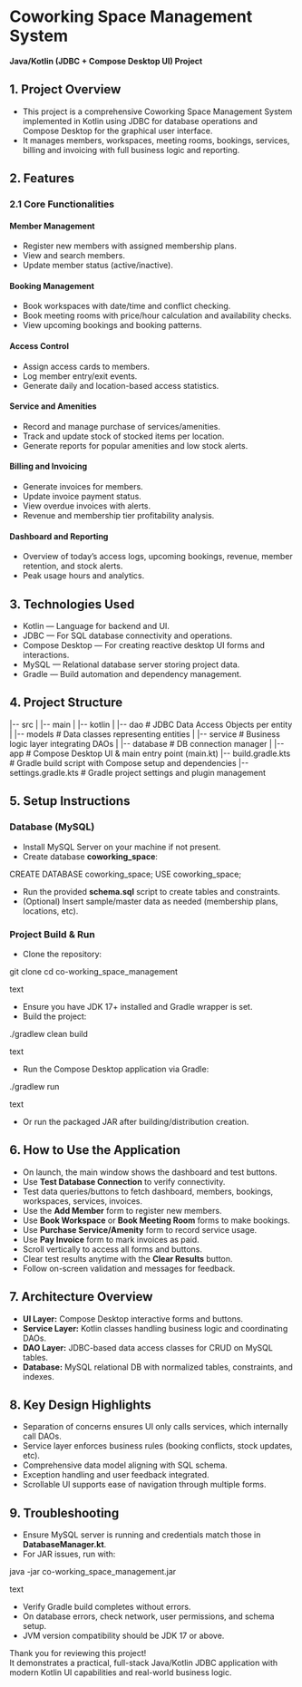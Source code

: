 # Coworking Space Management System

**Java/Kotlin (JDBC + Compose Desktop UI) Project**

## 1. Project Overview

- This project is a comprehensive Coworking Space Management System implemented in Kotlin using JDBC for database operations and Compose Desktop for the graphical user interface.  
- It manages members, workspaces, meeting rooms, bookings, services, billing and invoicing with full business logic and reporting.

## 2. Features

### 2.1 Core Functionalities

#### Member Management  
- Register new members with assigned membership plans.  
- View and search members.  
- Update member status (active/inactive).

#### Booking Management  
- Book workspaces with date/time and conflict checking.  
- Book meeting rooms with price/hour calculation and availability checks.  
- View upcoming bookings and booking patterns.

#### Access Control  
- Assign access cards to members.  
- Log member entry/exit events.  
- Generate daily and location-based access statistics.

#### Service and Amenities  
- Record and manage purchase of services/amenities.  
- Track and update stock of stocked items per location.  
- Generate reports for popular amenities and low stock alerts.

#### Billing and Invoicing  
- Generate invoices for members.  
- Update invoice payment status.  
- View overdue invoices with alerts.  
- Revenue and membership tier profitability analysis.

#### Dashboard and Reporting  
- Overview of today’s access logs, upcoming bookings, revenue, member retention, and stock alerts.  
- Peak usage hours and analytics.

## 3. Technologies Used

- Kotlin — Language for backend and UI.  
- JDBC — For SQL database connectivity and operations.  
- Compose Desktop — For creating reactive desktop UI forms and interactions.  
- MySQL — Relational database server storing project data.  
- Gradle — Build automation and dependency management.

## 4. Project Structure

|-- src
| |-- main
| |-- kotlin
| |-- dao # JDBC Data Access Objects per entity
| |-- models # Data classes representing entities
| |-- service # Business logic layer integrating DAOs
| |-- database # DB connection manager
| |-- app # Compose Desktop UI & main entry point (main.kt)
|-- build.gradle.kts # Gradle build script with Compose setup and dependencies
|-- settings.gradle.kts # Gradle project settings and plugin management


## 5. Setup Instructions

### Database (MySQL)

- Install MySQL Server on your machine if not present.  
- Create database **coworking_space**:

CREATE DATABASE coworking_space;
USE coworking_space;

- Run the provided **schema.sql** script to create tables and constraints.  
- (Optional) Insert sample/master data as needed (membership plans, locations, etc).

### Project Build & Run

- Clone the repository:

git clone <Your-GitHub-Repo-URL>
cd co-working_space_management

text

- Ensure you have JDK 17+ installed and Gradle wrapper is set.  
- Build the project:

./gradlew clean build

text

- Run the Compose Desktop application via Gradle:

./gradlew run

text

- Or run the packaged JAR after building/distribution creation.

## 6. How to Use the Application

- On launch, the main window shows the dashboard and test buttons.  
- Use **Test Database Connection** to verify connectivity.  
- Test data queries/buttons to fetch dashboard, members, bookings, workspaces, services, invoices.  
- Use the **Add Member** form to register new members.  
- Use **Book Workspace** or **Book Meeting Room** forms to make bookings.  
- Use **Purchase Service/Amenity** form to record service usage.  
- Use **Pay Invoice** form to mark invoices as paid.  
- Scroll vertically to access all forms and buttons.  
- Clear test results anytime with the **Clear Results** button.  
- Follow on-screen validation and messages for feedback.

## 7. Architecture Overview

- **UI Layer:** Compose Desktop interactive forms and buttons.  
- **Service Layer:** Kotlin classes handling business logic and coordinating DAOs.  
- **DAO Layer:** JDBC-based data access classes for CRUD on MySQL tables.  
- **Database:** MySQL relational DB with normalized tables, constraints, and indexes.

## 8. Key Design Highlights

- Separation of concerns ensures UI only calls services, which internally call DAOs.  
- Service layer enforces business rules (booking conflicts, stock updates, etc).  
- Comprehensive data model aligning with SQL schema.  
- Exception handling and user feedback integrated.  
- Scrollable UI supports ease of navigation through multiple forms.

## 9. Troubleshooting

- Ensure MySQL server is running and credentials match those in **DatabaseManager.kt**.  
- For JAR issues, run with:

java -jar co-working_space_management.jar

text
- Verify Gradle build completes without errors.  
- On database errors, check network, user permissions, and schema setup.  
- JVM version compatibility should be JDK 17 or above.

Thank you for reviewing this project!  
It demonstrates a practical, full-stack Java/Kotlin JDBC application with modern Kotlin UI capabilities and real-world business logic.
